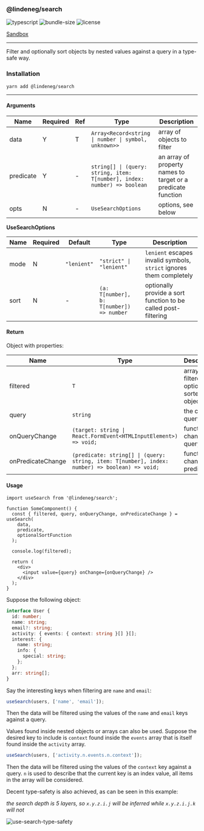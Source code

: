 ### @lindeneg/search

![typescript](https://badgen.net/badge/icon/typescript?icon=typescript&label) ![bundle-size](https://badgen.net/bundlephobia/min/@lindeneg/search) ![license](https://badgen.net/npm/license/@lindeneg/search)

[Sandbox](https://codesandbox.io/s/lindeneg-search-5ccji)

---

Filter and optionally sort objects by nested values against a query in a type-safe way.

### Installation

`yarn add @lindeneg/search`

---

#### Arguments

| Name      | Required | Ref | Type                                                                     | Description                                                  |
| --------- | -------- | --- | ------------------------------------------------------------------------ | ------------------------------------------------------------ |
| data      | Y        | T   | `Array<Record<string \| number \| symbol, unknown>>`                     | array of objects to filter                                   |
| predicate | Y        | -   | `string[] \| (query: string, item: T[number], index: number) => boolean` | an array of property names to target or a predicate function |
| opts      | N        | -   | `UseSearchOptions`                                                       | options, see below                                           |

**UseSearchOptions**

| Name | Required | Default     | Type                                     | Description                                                         |
| ---- | -------- | ----------- | ---------------------------------------- | ------------------------------------------------------------------- |
| mode | N        | `"lenient"` | `"strict" \| "lenient"`                  | `lenient` escapes invalid symbols, `strict` ignores them completely |
| sort | N        | -           | `(a: T[number], b: T[number]) => number` | optionally provide a sort function to be called post-filtering      |

#### Return

Object with properties:

| Name              | Type                                                                                           | Description                                   |
| ----------------- | ---------------------------------------------------------------------------------------------- | --------------------------------------------- |
| filtered          | `T`                                                                                            | array of filtered, optionally sorted, objects |
| query             | `string`                                                                                       | the current query                             |
| onQueryChange     | `(target: string \| React.FormEvent<HTMLInputElement>) => void;`                               | function to change query                      |
| onPredicateChange | `(predicate: string[] \| (query: string, item: T[number], index: number) => boolean) => void;` | function to change predicate                  |

#### Usage

```tsx
import useSearch from '@lindeneg/search';

function SomeComponent() {
  const { filtered, query, onQueryChange, onPredicateChange } = useSearch(
    data,
    predicate,
    optionalSortFunction
  );

  console.log(filtered);

  return (
    <div>
      <input value={query} onChange={onQueryChange} />
    </div>
  );
}
```

Suppose the following object:

```ts
interface User {
  id: number;
  name: string;
  email?: string;
  activity: { events: { context: string }[] }[];
  interest: {
    name: string;
    info: {
      special: string;
    };
  };
  arr: string[];
}
```

Say the interesting keys when filtering are `name` and `email`:

```ts
useSearch(users, ['name', 'email']);
```

Then the data will be filtered using the values of the `name` and `email` keys against a query.

Values found inside nested objects or arrays can also be used. Suppose the desired key to include is `context` found inside the `events` array that is itself found inside the `activity` array.

```ts
useSearch(users, ['activity.n.events.n.context']);
```

Then the data will be filtered using the values of the `context` key against a query. `n` is used to describe that the current key is an index value, all items in the array will be considered.

Decent type-safety is also achieved, as can be seen in this example:

_the search depth is 5 layers, so `x.y.z.i.j` will be inferred while `x.y.z.i.j.k` will not_

![use-search-type-safety](https://raw.githubusercontent.com/Lindeneg/lindeneg-npm-packages/master/assets/useSearch.png)
